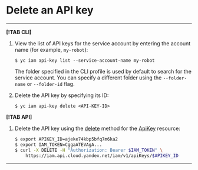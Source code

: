 # Delete an API key

---

**[!TAB CLI]**

1. View the list of API keys for the service account by entering the account name (for example, `my-robot`):

    ```
    $ yc iam api-key list --service-account-name my-robot
    ```

    The folder specified in the CLI profile is used by default to search for the service account. You can specify a different folder using the `--folder-name` or `--folder-id` flag.

1. Delete the API key by specifying its ID:

    ```
    $ yc iam api-key delete <API-KEY-ID>
    ```

**[!TAB API]**

1. Delete the API key using the [delete](../../api-ref/ApiKey/delete.md) method for the [ApiKey](../../api-ref/ApiKey/index.md) resource:

    ```bash
    $ export APIKEY_ID=ajeke74kbp5bfq7m6ka2
    $ export IAM_TOKEN=CggaATEVAgA...
    $ curl -X DELETE -H "Authorization: Bearer $IAM_TOKEN" \
        https://iam.api.cloud.yandex.net/iam/v1/apiKeys/$APIKEY_ID
    ```

---

